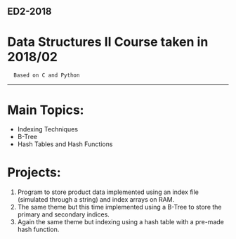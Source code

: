 ## ED2-2018
# Data Structures II Course taken in 2018/02
```
  Based on C and Python
```
---
# Main Topics:
* Indexing Techniques
* B-Tree
* Hash Tables and Hash Functions

# Projects:
1. Program to store product data implemented using an index file (simulated through a string) and index arrays on RAM.
2. The same theme but this time implemented using a B-Tree to store the primary and secondary indices.
3. Again the same theme but indexing using a hash table with a pre-made hash function.


